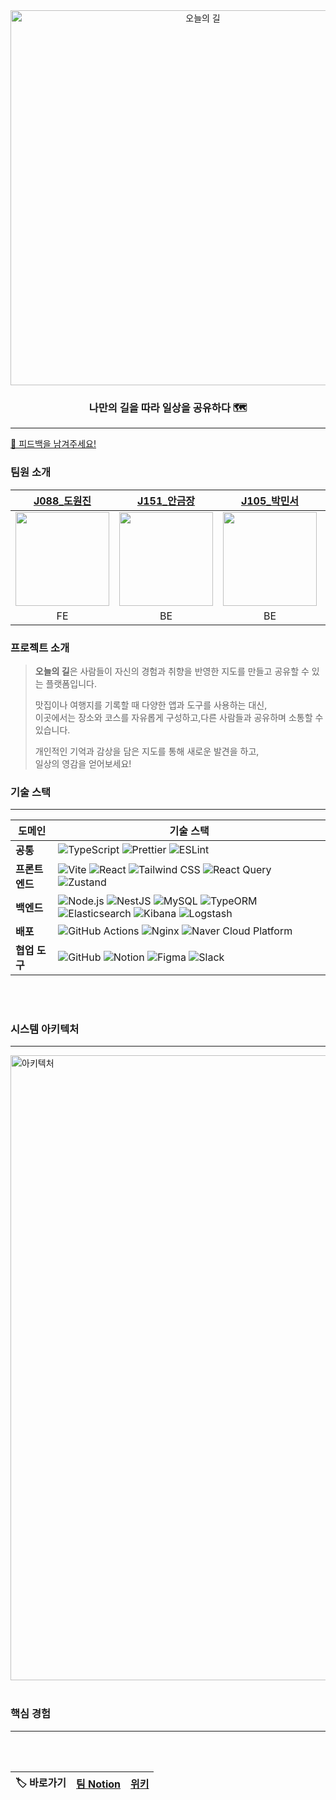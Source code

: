 <div align='center'>
    <img src="https://github.com/user-attachments/assets/b30a96fe-c822-499d-942c-88e7ece72fb3" width=600 alt="오늘의 길">
<h3> 나만의 길을 따라 일상을 공유하다 🗺️ </h3>

</div>

---

<a href="https://forms.gle/Hkckwm6vtZxoEnxH6" target='_blank'>📝 피드백을 남겨주세요!</a>

### 팀원 소개

|                   [J088\_도원진](https://github.com/1119wj)                   |                 [J151\_안금장](https://github.com/koomchang)                  |                  [J105\_박민서](https://github.com/Miensoap)                  |                  [J270 \_한동효](https://github.com/hyohyo12)                  |
|:--------------------------------------------------------------------------:|:--------------------------------------------------------------------------:|:--------------------------------------------------------------------------:|:---------------------------------------------------------------------------:|
| <img src="https://avatars.githubusercontent.com/u/95432846?v=4" width=150> | <img src="https://avatars.githubusercontent.com/u/90228925?v=4" width=150> | <img src="https://avatars.githubusercontent.com/u/87180146?v=4" width=150> | <img src="https://avatars.githubusercontent.com/u/129946082?v=4" width=150> |
|                                     FE                                     |                                     BE                                     |                                     BE                                     |                                     BE                                      |

### 프로젝트 소개

> **오늘의 길**은 사람들이 자신의 경험과 취향을 반영한 지도를 만들고 공유할 수 있는 플랫폼입니다.
>
> 맛집이나 여행지를 기록할 때 다양한 앱과 도구를 사용하는 대신,  
> 이곳에서는 장소와 코스를 자유롭게 구성하고,다른 사람들과 공유하며 소통할 수 있습니다.
>
> 개인적인 기억과 감상을 담은 지도를 통해 새로운 발견을 하고,  
> 일상의 영감을 얻어보세요!

### 기술 스택

---

| **도메인**   | **기술 스택**                                                                                                                                                                                                                                                                                                                                                                                                                                                                                                                                                                                                         |
|-----------|-------------------------------------------------------------------------------------------------------------------------------------------------------------------------------------------------------------------------------------------------------------------------------------------------------------------------------------------------------------------------------------------------------------------------------------------------------------------------------------------------------------------------------------------------------------------------------------------------------------------|
| **공통**    | ![TypeScript](https://img.shields.io/badge/TypeScript-3178C6?logo=typescript&logoColor=ffffff) ![Prettier](https://img.shields.io/badge/Prettier-F7B93E?logo=prettier&logoColor=ffffff) ![ESLint](https://img.shields.io/badge/ESLint-4B32C3?logo=eslint&logoColor=ffffff)                                                                                                                                                                                                                                                                                                                                        |
| **프론트엔드** | ![Vite](https://img.shields.io/badge/Vite-646CFF?logo=Vite&logoColor=ffffff) ![React](https://img.shields.io/badge/React-61DAFB?logo=React&logoColor=ffffff) ![Tailwind CSS](https://img.shields.io/badge/Tailwind_CSS-06B6D4?logo=tailwindcss&logoColor=ffffff) ![React Query](https://img.shields.io/badge/React_Query-FF4154?logo=reactquery&logoColor=ffffff) ![Zustand](https://img.shields.io/badge/Zustand-443E38?logo=react&logoColor=ffffff)                                                                                                                                                             |
| **백엔드**   | ![Node.js](https://img.shields.io/badge/Node.js-114411?logo=node.js) ![NestJS](https://img.shields.io/badge/NestJS-E0234E?logo=nestjs&logoColor=ffffff) ![MySQL](https://img.shields.io/badge/MySQL-4479A1?logo=mysql&logoColor=ffffff) ![TypeORM](https://img.shields.io/badge/TypeORM-3178C6?logo=typeorm&logoColor=ffffff) ![Elasticsearch](https://img.shields.io/badge/Elasticsearch-005571?logo=elasticsearch&logoColor=ffffff) ![Kibana](https://img.shields.io/badge/Kibana-005571?logo=kibana&logoColor=ffffff) ![Logstash](https://img.shields.io/badge/Logstash-005571?logo=logstash&logoColor=ffffff) |
| **배포**    | ![GitHub Actions](https://img.shields.io/badge/GitHub%20Actions-2088FF?logo=githubactions&logoColor=ffffff) ![Nginx](https://img.shields.io/badge/nginx-014532?logo=Nginx&logoColor=009639&) ![Naver Cloud Platform](https://img.shields.io/badge/Naver%20Cloud%20Platform-03C75A?logo=naver&logoColor=ffffff)                                                                                                                                                                                                                                                                                                    |
| **협업 도구** | ![GitHub](https://img.shields.io/badge/GitHub-181717?logo=github&logoColor=ffffff) ![Notion](https://img.shields.io/badge/Notion-000000?logo=notion) ![Figma](https://img.shields.io/badge/Figma-F24E1E?logo=figma&logoColor=ffffff) ![Slack](https://img.shields.io/badge/Slack-4A154B?logo=slack&logoColor=ffffff)                                                                                                                                                                                                                                                                                              |

<br/>
<br/>

### 시스템 아키텍처

---

<img src="https://github.com/user-attachments/assets/d568b413-526c-4412-adbc-516aeb2bf1ef" width=1000 alt="아키텍처">

<br/>
<br/>

### 핵심 경험

---

<br/>
<br/>

| 🏷️ 바로가기 | [**팀 Notion**](https://elastic-bread-9ef.notion.site/12963e6f4ee98074b6f9f70cfa9ac836) | [위키](https://github.com/boostcampwm-2024/web09-DailyRoad/wiki) |
|:--------:|:--------------------------------------------------------------------------------------:|:--------------------------------------------------------------:|
